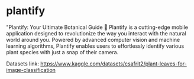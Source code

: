 # plantify
 "Plantify: Your Ultimate Botanical Guide 🌿  Plantify is a cutting-edge mobile application designed to revolutionize the way you interact with the natural world around you. Powered by advanced computer vision and machine learning algorithms, Plantify enables users to effortlessly identify various plant species with just a snap of their camera.


Datasets link:
https://www.kaggle.com/datasets/csafrit2/plant-leaves-for-image-classification
